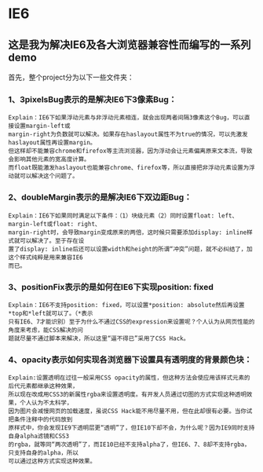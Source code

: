 IE6
===

这是我为解决IE6及各大浏览器兼容性而编写的一系列demo
----------------------------------------------------
首先，整个project分为以下一些文件夹：

### 1、3pixelsBug表示的是解决IE6下3像素Bug：

    Explain：IE6下如果浮动元素与非浮动元素相连，就会出现两者间隔3像素这个Bug，可以直接设置margin-left或  
    margin-right为负数就可以解决。如果存在haslayout属性不为true的情况，可以先激发haslayout属性再设置margin。
    但这样却不能兼容chrome和firefox等主流浏览器，因为浮动会让元素偏离原来文本流，导致会影响其他元素的宽高度计算。
    而float既能激发haslayout也能兼容chrome、firefox等，所以直接把非浮动元素设置为浮动就可以解决这个问题了。

### 2、doubleMargin表示的是解决IE6下双边距Bug：

    Explain：IE6下如果同时满足以下条件：（1）块级元素（2）同时设置float: left、margin-left或float: right、
    margin-right时，会导致margin变成原来的两倍，这时候只需要添加display: inline样式就可以解决了。至于存在设
    置了display: inline后还可以设置width和height的所谓“冲突”问题，就不必纠结了，加这个样式纯粹是用来兼容IE6
    而已。

### 3、positionFix表示的是如何在IE6下实现position: fixed

    Explain：IE6不支持position: fixed，可以设置*position: absolute然后再设置*top和*left就可以了。（*表示
    只有IE6、7才能识别）至于为什么不通过CSS的expression来设置呢？个人认为从网页性能的角度来考虑，能CSS解决的问
    题就尽量不通过脚本来解决，所以这里“逼不得已”采用了CSS Hack。

### 4、opacity表示如何实现各浏览器下设置具有透明度的背景颜色块：

    Explain:设置透明在过往一般采用CSS opacity的属性，但这种方法会使应用该样式元素的后代元素都继承这种效果，
    所以现在改成用CSS3的新属性rgba来设置透明度。有开发人员通过切图的方式实现这种透明效果，个人认为不太科学，
    因为图片会减慢网页的加载速度，虽说CSS Hack能不用尽量不用，但在此却很有必要。当你试把条件注释中的代码放到
    原样式中，你会发现IE9下透明层更“透明”了，但IE10下却不会，为什么呢？因为IE9同时支持自身alpha滤镜和CSS3
    的rgba，就等同“两次透明”了，而IE10已经不支持alpha了，但IE6、7、8却不支持rgba，只支持自身的alpha，所以
    可以通过这种方式实现这种效果。
